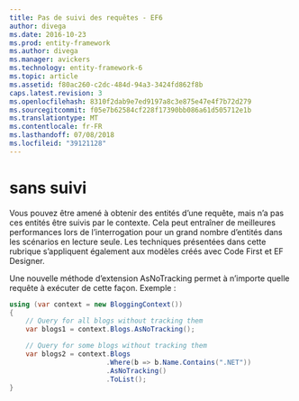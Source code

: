 ```yaml
---
title: Pas de suivi des requêtes - EF6
author: divega
ms.date: 2016-10-23
ms.prod: entity-framework
ms.author: divega
ms.manager: avickers
ms.technology: entity-framework-6
ms.topic: article
ms.assetid: f80ac260-c2dc-484d-94a3-3424fd862f8b
caps.latest.revision: 3
ms.openlocfilehash: 8310f2dab9e7ed9197a8c3e875e47e4f7b72d279
ms.sourcegitcommit: f05e7b62584cf228f17390bb086a61d505712e1b
ms.translationtype: MT
ms.contentlocale: fr-FR
ms.lasthandoff: 07/08/2018
ms.locfileid: "39121128"
---
```

# <a name="no-tracking-queries"></a>sans suivi
Vous pouvez être amené à obtenir des entités d’une requête, mais n’a pas ces entités être suivis par le contexte. Cela peut entraîner de meilleures performances lors de l’interrogation pour un grand nombre d’entités dans les scénarios en lecture seule. Les techniques présentées dans cette rubrique s’appliquent également aux modèles créés avec Code First et EF Designer.  

Une nouvelle méthode d’extension AsNoTracking permet à n’importe quelle requête à exécuter de cette façon. Exemple :  

``` csharp
using (var context = new BloggingContext())
{
    // Query for all blogs without tracking them
    var blogs1 = context.Blogs.AsNoTracking();

    // Query for some blogs without tracking them
    var blogs2 = context.Blogs
                        .Where(b => b.Name.Contains(".NET"))
                        .AsNoTracking()
                        .ToList();
}
```  

